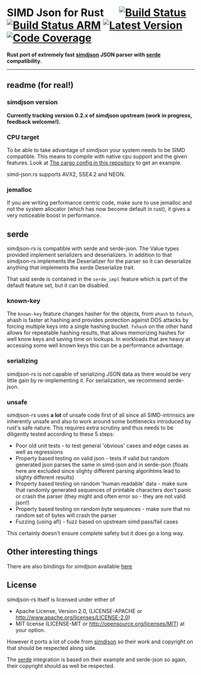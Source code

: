 # SIMD Json for Rust &emsp; [![Build Status]][simd-json.rs] [![Build Status ARM]][drone.io] [![Latest Version]][crates.io] [![Code Coverage]][codecov.io]

[Build Status ARM]: https://cloud.drone.io/api/badges/simd-lite/simdjson-rs/status.svg
[drone.io]: https://cloud.drone.io/simd-lite/simdjson-rs
[Build Status]: https://github.com/simd-lite/simdjson-rs/workflows/Rust/badge.svg
[simd-json.rs]: https://simd-json.rs
[Latest Version]: https://img.shields.io/crates/v/simd-json.svg
[crates.io]: https://crates.io/crates/simd-json
[Code Coverage]: https://codecov.io/gh/simd-lite/simdjson-rs/badge.svg
[codecov.io]: https://codecov.io/gh/simd-lite/simdjson-rs

**Rust port of extremely fast [simdjson](https://github.com/lemire/simdjson) JSON parser with [serde][1] compatibility.**

---

## readme (for real!)

### simdjson version

**Currently tracking version 0.2.x of simdjson upstream (work in progress, feedback welcome!).**

### CPU target

To be able to take advantage of simdjson your system needs to be SIMD compatible. This means to compile with native cpu support and the given features. Look at [The cargo config in this repository](.cargo/config) to get an example.

simd-json.rs supports AVX2, SSE4.2 and NEON.

### jemalloc

If you are writing performance centric code, make sure to use jemalloc and not the system allocator (which has now become default in rust), it gives a very noticeable boost in performance.

## serde

simdjson-rs is compatible with serde and serde-json. The Value types provided implement serializers and deserializers. In addition to that simdjson-rs implements the Deserializer for the parser so it can deserialize anything that implements the serde Deserialize trait.

That said serde is contained in the `serde_impl` feature which is part of the default feature set, but it can be disabled.

### known-key

The `known-key` feature changes hasher for the objects, from `ahash` to `fxhash`, ahash is faster at hashing and provides protection against DOS attacks by forcing multiple keys into a single hashing bucket. `fxhash`  on the other hand allows for repeatable hashing results, that allows memorizing hashes for well know keys and saving time on lookups. In workloads that are heavy at accessing some well known keys this can be a performance advantage.

### serializing

simdjson-rs is not capable of serializing JSON data as there would be very little gain by re-implementing it. For serialization, we recommend serde-json.


### unsafe

simdjson-rs uses **a lot** of unsafe code first of all since all SIMD-intrinsics are inherently unsafe and also to work around some bottlenecks introduced by rust's safe nature. This requires extra scrutiny and thus needs to be diligently tested according to these 5 steps:

* Poor old unit tests - to test general 'obvious' cases and edge cases as well as regressions
* Property based testing on valid json - tests if valid but random generated json parses the same in simd-json and in serde-json (floats here are excluded since slighty different parsing algorihtms lead to slighty different results)
* Property based testing on random 'human readable' data - make sure that randomly generated sequences of printable characters don't panic or crash the parser (they might and often error so - they are not valid json!)
* Property based testing on random byte sequences - make sure that no random set of bytes will crash the parser
* Fuzzing (using afl) - fuzz based on upstream simd pass/fail cases

This certainly doesn't ensure complete safety but it does go a long way.

## Other interesting things

There are also bindings for simdjson available [here](https://github.com/SunDoge/simdjson-rust)

## License

simdjson-rs itself is licensed under either of

* Apache License, Version 2.0, (LICENSE-APACHE or http://www.apache.org/licenses/LICENSE-2.0)
* MIT license (LICENSE-MIT or http://opensource.org/licenses/MIT)
at your option.

However it ports a lot of code from [simdjson](https://github.com/lemire/simdjson) so their work and copyright on that should be respected along side.

The [serde][1] integration is based on their example and serde-json so again, their copyright should as well be respected.

[1]: https://serde.rs

